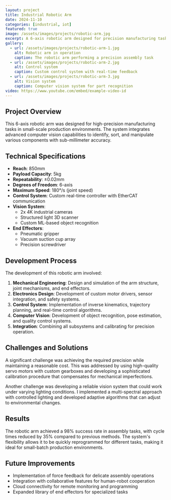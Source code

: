 ```yaml
---
layout: project
title: Industrial Robotic Arm
date: 2024-11-10
categories: [industrial, iot]
featured: true
image: /assets/images/projects/robotic-arm.jpg
excerpt: A 6-axis robotic arm designed for precision manufacturing tasks with advanced computer vision integration.
gallery:
  - url: /assets/images/projects/robotic-arm-1.jpg
    alt: Robotic arm in operation
    caption: The robotic arm performing a precision assembly task
  - url: /assets/images/projects/robotic-arm-2.jpg
    alt: Control system
    caption: Custom control system with real-time feedback
  - url: /assets/images/projects/robotic-arm-3.jpg
    alt: Vision system
    caption: Computer vision system for part recognition
video: https://www.youtube.com/embed/example-video-id
---
```


## Project Overview

This 6-axis robotic arm was designed for high-precision manufacturing tasks in small-scale production environments. The system integrates advanced computer vision capabilities to identify, sort, and manipulate various components with sub-millimeter accuracy.

## Technical Specifications

- **Reach**: 850mm
- **Payload Capacity**: 5kg
- **Repeatability**: ±0.02mm
- **Degrees of Freedom**: 6-axis
- **Maximum Speed**: 180°/s (joint speed)
- **Control System**: Custom real-time controller with EtherCAT communication
- **Vision System**: 
  - 2x 4K industrial cameras
  - Structured light 3D scanner
  - Custom ML-based object recognition
- **End Effectors**: 
  - Pneumatic gripper
  - Vacuum suction cup array
  - Precision screwdriver

## Development Process

The development of this robotic arm involved:

1. **Mechanical Engineering**: Design and simulation of the arm structure, joint mechanisms, and end effectors.
2. **Electronics Design**: Development of custom motor drivers, sensor integration, and safety systems.
3. **Control System**: Implementation of inverse kinematics, trajectory planning, and real-time control algorithms.
4. **Computer Vision**: Development of object recognition, pose estimation, and quality control systems.
5. **Integration**: Combining all subsystems and calibrating for precision operation.

## Challenges and Solutions

A significant challenge was achieving the required precision while maintaining a reasonable cost. This was addressed by using high-quality servo motors with custom gearboxes and developing a sophisticated calibration procedure that compensates for mechanical imperfections.

Another challenge was developing a reliable vision system that could work under varying lighting conditions. I implemented a multi-spectral approach with controlled lighting and developed adaptive algorithms that can adjust to environmental changes.

## Results

The robotic arm achieved a 98% success rate in assembly tasks, with cycle times reduced by 35% compared to previous methods. The system's flexibility allows it to be quickly reprogrammed for different tasks, making it ideal for small-batch production environments.

## Future Improvements

- Implementation of force feedback for delicate assembly operations
- Integration with collaborative features for human-robot cooperation
- Cloud connectivity for remote monitoring and programming
- Expanded library of end effectors for specialized tasks
